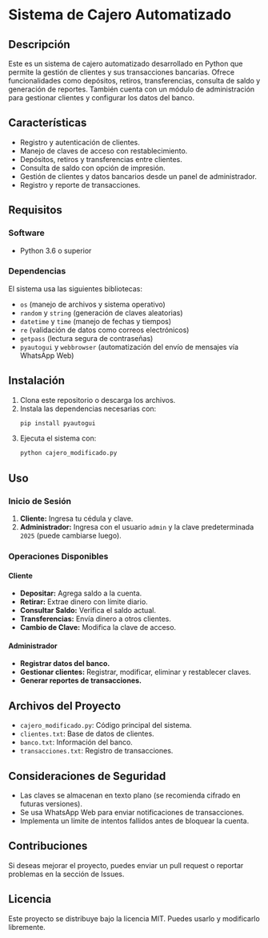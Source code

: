 # Sistema de Cajero Automatizado

## Descripción
Este es un sistema de cajero automatizado desarrollado en Python que permite la gestión de clientes y sus transacciones bancarias. Ofrece funcionalidades como depósitos, retiros, transferencias, consulta de saldo y generación de reportes. También cuenta con un módulo de administración para gestionar clientes y configurar los datos del banco.

## Características
- Registro y autenticación de clientes.
- Manejo de claves de acceso con restablecimiento.
- Depósitos, retiros y transferencias entre clientes.
- Consulta de saldo con opción de impresión.
- Gestión de clientes y datos bancarios desde un panel de administrador.
- Registro y reporte de transacciones.

## Requisitos
### Software
- Python 3.6 o superior

### Dependencias
El sistema usa las siguientes bibliotecas:
- `os` (manejo de archivos y sistema operativo)
- `random` y `string` (generación de claves aleatorias)
- `datetime` y `time` (manejo de fechas y tiempos)
- `re` (validación de datos como correos electrónicos)
- `getpass` (lectura segura de contraseñas)
- `pyautogui` y `webbrowser` (automatización del envío de mensajes vía WhatsApp Web)

## Instalación
1. Clona este repositorio o descarga los archivos.
2. Instala las dependencias necesarias con:
   ```sh
   pip install pyautogui
   ```
3. Ejecuta el sistema con:
   ```sh
   python cajero_modificado.py
   ```

## Uso
### Inicio de Sesión
1. **Cliente:** Ingresa tu cédula y clave.
2. **Administrador:** Ingresa con el usuario `admin` y la clave predeterminada `2025` (puede cambiarse luego).

### Operaciones Disponibles
#### Cliente
- **Depositar:** Agrega saldo a la cuenta.
- **Retirar:** Extrae dinero con límite diario.
- **Consultar Saldo:** Verifica el saldo actual.
- **Transferencias:** Envía dinero a otros clientes.
- **Cambio de Clave:** Modifica la clave de acceso.

#### Administrador
- **Registrar datos del banco.**
- **Gestionar clientes:** Registrar, modificar, eliminar y restablecer claves.
- **Generar reportes de transacciones.**

## Archivos del Proyecto
- `cajero_modificado.py`: Código principal del sistema.
- `clientes.txt`: Base de datos de clientes.
- `banco.txt`: Información del banco.
- `transacciones.txt`: Registro de transacciones.

## Consideraciones de Seguridad
- Las claves se almacenan en texto plano (se recomienda cifrado en futuras versiones).
- Se usa WhatsApp Web para enviar notificaciones de transacciones.
- Implementa un límite de intentos fallidos antes de bloquear la cuenta.

## Contribuciones
Si deseas mejorar el proyecto, puedes enviar un pull request o reportar problemas en la sección de Issues.

## Licencia
Este proyecto se distribuye bajo la licencia MIT. Puedes usarlo y modificarlo libremente.

